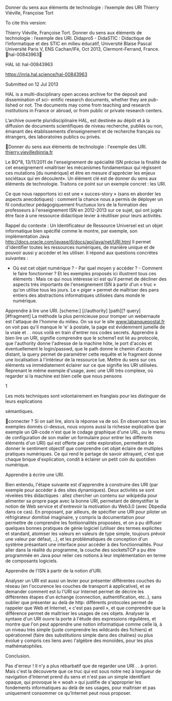 Donner du sens aux éléments de technologie : l’exemple
des URI
Thierry Viéville, Françoise Tort

To cite this version:

Thierry Viéville, Françoise Tort. Donner du sens aux éléments de technologie : l’exemple des URI.
Didapro5 - DidaSTIC : Didactique de l’informatique et des STIC en milieu éducatif, Université Blaise
Pascal Université Paris V, ENS Cachan/IFé, Oct 2013, Clermont-Ferrand, France. ￿hal-00843963￿

HAL Id: hal-00843963

https://inria.hal.science/hal-00843963

Submitted on 12 Jul 2013

HAL is a multi-disciplinary open access
archive for the deposit and dissemination of sci-
entific research documents, whether they are pub-
lished or not. The documents may come from
teaching and research institutions in France or
abroad, or from public or private research centers.

L’archive ouverte pluridisciplinaire HAL, est
destinée au dépôt et à la diffusion de documents
scientifiques de niveau recherche, publiés ou non,
émanant des établissements d’enseignement et de
recherche français ou étrangers, des laboratoires
publics ou privés.

Donner du sens aux éléments de technologie : l'exemple des URI. thierry.vieville@inria.fr

Le BO°8, 13/11/2011 de l'enseignement de spécialité ISN précise la finalité de cet 
enseignement «maîtriser les mécanismes fondamentaux qui régissent ces mutations [du 
numérique] et être en mesure d'apprécier les enjeux sociétaux qui en découlent». Un élément 
clé est de donner du sens aux éléments de technologie. Traitons ce point sur un exemple 
concret : les URI. 

Ce que nous rapportons ici est une « succes-story » (sans en aborder les aspects anecdotiques) : 
comment la chance nous a permis de déployer un fil conducteur pédagogiquement fructueux 
lors de la formation des professeurs à l'enseignement ISN en 2012-2013 sur ce sujet, qui ont 
jugés être face à une ressource didactique levier à réutiliser pour leurs activités.

Rappel du contexte : Un Identificateur de Ressource Universel est un objet informatique bien 
spécifié comme le montre, par exemple, son implémentation Java
 http://docs.oracle.com/javase/6/docs/api/java/net/URI.html 
Il permet d'identifier toutes les ressources numériques, de manière unique et de pouvoir aussi y 
accéder et les utiliser. Il répond aux questions concrètes suivantes : 
 - Où est cet objet numérique ? - Par quel moyen y accéder ? - Comment le faire 
fonctionner ?
Et les exemples proposés ici illustrent tous ces éléments :
Mais ce qui nous intéresse ici est qu'il permet de décliner des aspects très importants de 
l'enseignement ISN à partir d'un « truc » qu'on utilise tous les jours. Le « piger » permet de 
maîtriser des 
pans entiers 
des 
abstractions 
informatiques 
utilisées dans 
 monde 
le
numérique.

Apprendre à 
lire une URI.
[scheme:]
[//authority]
[path][?
query]
[#fragment] 
La méthode la plus pernicieuse pour tromper un webernaute est l'attaque de l'homme du milieu. 
On va sur le site www.labanquepostal.fr on voit pas qu'il manque le 'e' à postale, la page est 
évidemment jumelle de la vraie et . . nous voilà en train d'entrer nos codes secrets. Apprendre à 
bien lire un URI, signifie comprendre que le scheme1 est lié au protocole, que l'authority donne 
l'adresse de la machine hôte, le port d'accès et éventuellement le login/passwd, que le path 
donne le chemin d'accès distant, la query permet de paramétrer cette requête et le fragment 
donne une localisation à l'intérieur de la ressource lue. Mettre du sens sur ces éléments va 
immédiatement éclairer sur ce que signifie les URI utilisées. Reprenant le même exemple 
d'usage, avec une URI très complexe, où regarder si la machine est bien celle que nous pensons 

1

Les mots techniques sont volontairement en franglais pour les distinguer de leurs explications 

sémantiques.

connecter ? Si on sait lire, alors la réponse va de soi. 
En observant tous les exemples donnés ci-dessus, nous voyons aussi la richesse explicative (par 
exemple un QR-code n'est que le codage graphique d'une URL, ou le menu de configuration de 
son mailer un formulaire pour entrer les différents éléments d'un URI) qui est offerte par cette 
exploration, permettant de donner le sentiment objectif que comprendre cet objet éclaire de 
multiples pratiques numériques.
Ce qui rend le partage de savoir attrayant, c'est que chaque brique d'explication, condit à 
éclairer un petit coin du quotidien numérique.

Apprendre à écrire une URI.

Bien entendu, l'étape suivante est d'apprendre à construire des URI (par exemple pour accéder à 
des sites dynamiques). Deux activités se sont révelées très didactiques : allez chercher un 
contenu sur wikipédia pour alimenter sa propre page avec la bonne URI, permetant de 
démystifier la notion de Web service et d'entrevoir la motivation du Web3.0 (avec Dbpedia dans 
ce cas). En proposant, par ailleurs, de spécifier une URI pour piloter un réfrigirateur domitisé 
imaginaire, y compris la documentation pour permettre de comprendre les fontionnalités 
proposées, et on a pu diffuser quelques bonnes pratiques de génie logiciel (utiliser des termes 
explicites et standard, atomiser les valeurs en valeurs de type simple, toujours prévoir une 
valeur par défaut, ..), et les problématiques de conception d'un système présantant une interface 
pour accéder à des fonctionnalités. 
Pour aller dans la réalité du programme, la couche des socketsTCP a pu être programmée en 
Java pour relier ces notions à leur implémentation en terme de composants logiciels. 

Apprendre de l'ISN à partir de la notion d'URI.

Analyser un URI est aussi un levier pour présenter différentes couches du réseau (en 
l'occurence les couches de transport à applicative), et se demander comment est lu l'URI sur 
Internet permet de décrire les différentes étapes d'un échange (connection, authentification, 
etc..), sans oublier que présenter au delà de http: différents protocoles permet de rappeler que 
Web et Internet, « c'est pas pareil », et que comprendre que la différence permet de maîtriser les 
usages de ces objets. 
Analyser la syntaxe d'un URI ouvre la porte à l'étude des expressions régulières, et montre que 
l'on peut apprendre une notion informatique comme celle là, à un niveau très simple (juste 
comprendre les wildcards des fichiers) et opérationnel (faire des substitutions simple dans des 
chaînes) ou plus évolué y compris ces liens avec l'algèbre des monoïdes, pour les plus 
mathématophiles. 

Conclusion.

Pas d'erreur ! Il n'y a plus rébarbatif que de regarder une URI . . à-priori. Mais c'est la 
découverte que ce truc qui est sous notre nez à longueur de navigation d'Internet prend du sens 
et n'est pas un simple identifiant opaque, qui provoque le « woah » qui justifie de s'approprier 
les fondements informatiques au delà de ses usages, pour maîtriser et pas uniquement 
consommer ce qu'Internet peut nous proposer. 


